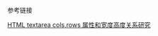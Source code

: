 参考链接

[HTML textarea cols,rows 属性和宽度高度关系研究](https://www.zhangxinxu.com/wordpress/2016/02/html-textarea-rows-height/)
